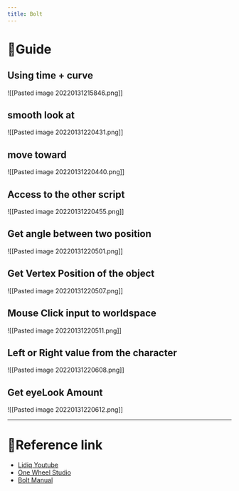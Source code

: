 ```yaml
---
title: Bolt
---
```

# 📖Guide
## Using time + curve
![[Pasted image 20220131215846.png]]

## smooth look at
![[Pasted image 20220131220431.png]]

## move toward
![[Pasted image 20220131220440.png]]

## Access to the other script
![[Pasted image 20220131220455.png]]

## Get angle between two position
![[Pasted image 20220131220501.png]]

## Get Vertex Position of the object
![[Pasted image 20220131220507.png]]

## Mouse Click input to worldspace
![[Pasted image 20220131220511.png]]

## Left or Right value from the character
![[Pasted image 20220131220608.png]]

## Get eyeLook Amount
![[Pasted image 20220131220612.png]]


---
# 🔗Reference link
- [Lidiq Youtube](https://www.youtube.com/channel/UCiuM3aD58vn2Hzk-5fytlBg/videos)
- [One Wheel Studio](https://www.youtube.com/channel/UCkr9CPPqT9VWUjkpo3HcACg/videos)
- [Bolt Manual](https://ludiq.io/bolt/manual)